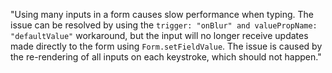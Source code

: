 "Using many inputs in a form causes slow performance when typing. The issue can be resolved by using the `trigger: "onBlur" and valuePropName: "defaultValue"` workaround, but the input will no longer receive updates made directly to the form using `Form.setFieldValue`. The issue is caused by the re-rendering of all inputs on each keystroke, which should not happen."
